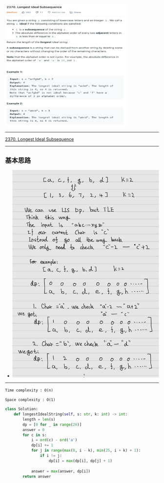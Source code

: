 <img src="2022-11-18-20-32-21.png" width="400" height="400"/>

___
[2370. Longest Ideal Subsequence](https://leetcode.com/problems/longest-ideal-subsequence/)
___


## 基本思路
* ![](2022-11-18-20-32-39.png)

___

`Time complexity : O(n)`

`Space complexity : O(1)`
```python
class Solution:
    def longestIdealString(self, s: str, k: int) -> int:
        length = len(s)
        dp = [0 for _ in range(26)]
        answer = 0
        for c in s:
            i = ord(c) - ord('a')
            dp[i] += 1
            for j in range(max(0, i - k), min(25, i + k) + 1):
                if i != j:
                    dp[i] = max(dp[i], dp[j] + 1)
                    
            answer = max(answer, dp[i])
        return answer
```